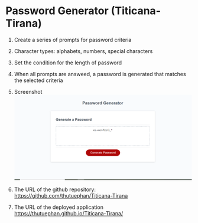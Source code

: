 # Password Generator (Titicana-Tirana)
 
1. Create a series of prompts for password criteria
2. Character types: alphabets, numbers, special characters
3. Set the condition for the length of password
4. When all prompts are answeed, a password is generated that matches the selected criteria


5. Screenshot
![password](https://github.com/Alice-BL/Titicana-Tirana/blob/main/Assets/Screenshot_1.PNG)

6. The URL of the github repository:
https://github.com/thutuephan/Titicana-Tirana

7. The URL of the deployed application
https://thutuephan.github.io/Titicana-Tirana/


